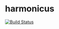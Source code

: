 # harmonicus

[![Build Status](https://travis-ci.com/tiagosarno/harmonicus.svg?token=ZG3pfXw6Ca9u4Y5o48UC&branch=main)](https://travis-ci.com/tiagosarno/harmonicus)